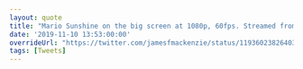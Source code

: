 ```yaml
---
layout: quote
title: "Mario Sunshine on the big screen at 1080p, 60fps. Streamed from PC using Dolphin, GameStream, Apple TV and Moonlight. Plays great! Super smooth, no apparent latency. Will get my whole #Gamecube catalog on here! #retrogaming"
date: '2019-11-10 13:53:00:00'
overrideUrl: "https://twitter.com/jamesfmackenzie/status/1193602382640373760?s=21"
tags: [Tweets]
---
```

